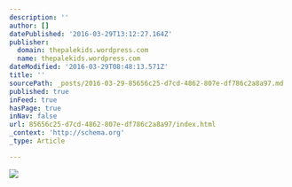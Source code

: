 ```yaml
---
description: ''
author: []
datePublished: '2016-03-29T13:12:27.164Z'
publisher:
  domain: thepalekids.wordpress.com
  name: thepalekids.wordpress.com
dateModified: '2016-03-29T08:48:13.571Z'
title: ''
sourcePath: _posts/2016-03-29-85656c25-d7cd-4862-807e-df786c2a8a97.md
published: true
inFeed: true
hasPage: true
inNav: false
url: 85656c25-d7cd-4862-807e-df786c2a8a97/index.html
_context: 'http://schema.org'
_type: Article

---
```

![](https://thepalekids.files.wordpress.com/2015/03/cropped-3skullsyellow.png)